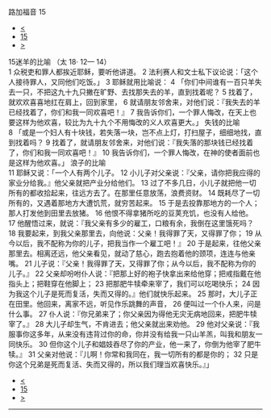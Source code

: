 ﻿





 路加福音 15




* [<](bible/LUK14.md)
* [15](bible/LUK.md)
* [>](bible/LUK16.md)



 
15迷羊的比喻 （太
18·
12—
14）  
1 众税吏和罪人都挨近耶稣，要听他讲道。 
2 法利赛人和文士私下议论说：「这个人接待罪人，又同他们吃饭。」 
3 耶稣就用比喻说： 
4 「你们中间谁有一百只羊失去一只，不把这九十九只撇在旷野、去找那失去的羊，直到找着呢？ 
5 找着了，就欢欢喜喜地扛在肩上，回到家里， 
6 就请朋友邻舍来，对他们说：『我失去的羊已经找着了，你们和我一同欢喜吧！』 
7 我告诉你们，一个罪人悔改，在天上也要这样为他欢喜，较比为九十九个不用悔改的义人欢喜更大。」 失钱的比喻  
8 「或是一个妇人有十块钱，若失落一块，岂不点上灯，打扫屋子，细细地找，直到找着吗？ 
9 找着了，就请朋友邻舍来，对他们说：『我失落的那块钱已经找着了，你们和我一同欢喜吧！』 
10 我告诉你们，一个罪人悔改，在神的使者面前也是这样为他欢喜。」 浪子的比喻  
11 耶稣又说：「一个人有两个儿子。 
12 小儿子对父亲说：『父亲，请你把我应得的家业分给我。』他父亲就把产业分给他们。 
13 过了不多几日，小儿子就把他一切所有的都收拾起来，往远方去了。在那里任意放荡，浪费资财。 
14 既耗尽了一切所有的，又遇着那地方大遭饥荒，就穷苦起来。 
15 于是去投靠那地方的一个人；那人打发他到田里去放猪。 
16 他恨不得拿猪所吃的豆荚充饥，也没有人给他。 
17 他醒悟过来，就说：『我父亲有多少的雇工，口粮有余，我倒在这里饿死吗？ 
18 我要起来，到我父亲那里去，向他说：父亲！我得罪了天，又得罪了你； 
19 从今以后，我不配称为你的儿子，把我当作一个雇工吧！』 
20 于是起来，往他父亲那里去。相离还远，他父亲看见，就动了慈心，跑去抱着他的颈项，连连与他亲嘴。 
21 儿子说：『父亲！我得罪了天，又得罪了你；从今以后，我不配称为你的儿子。』 
22 父亲却吩咐仆人说：『把那上好的袍子快拿出来给他穿；把戒指戴在他指头上；把鞋穿在他脚上； 
23 把那肥牛犊牵来宰了，我们可以吃喝快乐； 
24 因为我这个儿子是死而复活，失而又得的。』他们就快乐起来。 
25 那时，大儿子正在田里。他回来，离家不远，听见作乐跳舞的声音， 
26 便叫过一个仆人来，问是什么事。 
27 仆人说：『你兄弟来了；你父亲因为得他无灾无病地回来，把肥牛犊宰了。』 
28 大儿子却生气，不肯进去；他父亲就出来劝他。 
29 他对父亲说：『我服事你这多年，从来没有违背过你的命，你并没有给我一只山羊羔，叫我和朋友一同快乐。 
30 但你这个儿子和娼妓吞尽了你的产业，他一来了，你倒为他宰了肥牛犊。』 
31 父亲对他说：『儿啊！你常和我同在，我一切所有的都是你的； 
32 只是你这个兄弟是死而复活、失而又得的，所以我们理当欢喜快乐。』」 
* [<](bible/LUK14.md)
* [15](bible/LUK.md)
* [>](bible/LUK16.md)





---









